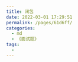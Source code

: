 ```yaml
---
title: 闭包
date: 2022-03-01 17:29:51
permalink: /pages/61d6ff/
categories:
  - md
  - 《面试题》
tags:
  - 
---
```

